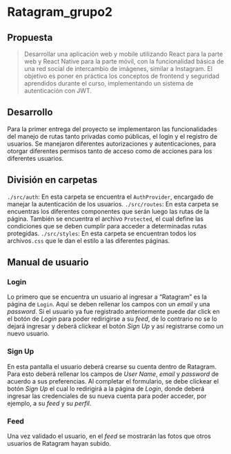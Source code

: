 # Ratagram_grupo2

## Propuesta
> Desarrollar una aplicación web y mobile utilizando React para la parte web y React Native para la parte móvil, con la funcionalidad básica de una red social de intercambio de imágenes, similar a Instagram. El objetivo es poner en práctica los conceptos de frontend y seguridad aprendidos durante el curso, implementando un sistema de autenticación con JWT.

## Desarrollo
Para la primer entrega del proyecto se implementaron las funcionalidades del manejo de rutas tanto privadas como públicas, el login y el registro de usuarios. Se manejaron diferentes autorizaciones y autenticaciones, para otorgar diferentes permisos tanto de acceso como de acciones para los diferentes usuarios.

## División en carpetas
`./src/auth`: En esta carpeta se encuentra el `AuthProvider`, encargado de manejar la autenticación de los usuarios.
`./src/routes`: En esta carpeta se encuentras los diferentes componentes que serán luego las rutas de la página. También se encuentra el archivo `Protected`, el cual define las condiciones que se deben cumplir para acceder a determinadas rutas protegidas.
`./src/styles`: En esta carpeta se encuentran todos los archivos`.css` que le dan el estilo a las diferentes páginas.

## Manual de usuario
### Login
Lo primero que se encuentra un usuario al ingresar a “Ratagram” es la página de `Login`. Aquí se deben rellenar los campos con un _email_ y una _password_. 
Si el usuario ya fue registrado anteriormente puede dar click en el botón de _Login_ para poder redirigirse a su _feed_, de lo contrario no se lo dejará ingresar y deberá clickear el botón _Sign Up_ y así registrarse como un nuevo usuario.

### Sign Up
En esta pantalla el usuario deberá crearse su cuenta dentro de Ratagram. Para esto deberá rellenar los campos de _User Name_, _email_ y _password_ de acuerdo a sus preferencias. Al completar el formulario, se debe clickear el botón _Sign Up_ el cual lo redirigirá a la página de _Login_, donde deberá ingresar las credenciales de su nueva cuenta para poder acceder, por ejemplo, a su _feed_ y su _perfil_.

### Feed
Una vez validado el usuario, en el _feed_ se mostrarán las fotos que otros usuarios de Ratagram hayan subido.


